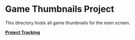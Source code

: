 # Game Thumbnails Project

This directory hosts all game thumbnails for the main screen.

[**Project Tracking**](https://github.com/frogweezer/gba/projects/1)
